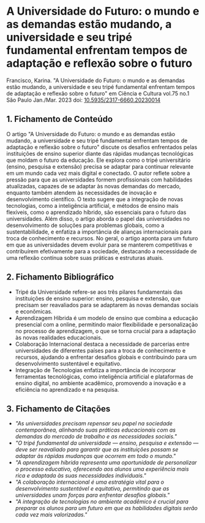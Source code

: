 # A Universidade do Futuro: o mundo e as demandas estão mudando, a universidade e seu tripé fundamental enfrentam tempos de adaptação e reflexão sobre o futuro

Francisco, Karina. "A Universidade do Futuro: o mundo e as demandas estão mudando, a universidade e seu tripé fundamental enfrentam tempos de adaptação e reflexão sobre o futuro" em Ciência e Cultura vol.75 no.1 São Paulo Jan./Mar. 2023 doi: [10.5935/2317-6660.20230014](http://dx.doi.org/10.5935/2317-6660.20230014)

## 1. Fichamento de Conteúdo

O artigo "A Universidade do Futuro: o mundo e as demandas estão mudando, a universidade e seu tripé fundamental enfrentam tempos de adaptação e reflexão sobre o futuro" discute os desafios enfrentados pelas instituições de ensino superior diante das rápidas mudanças tecnológicas que moldam o futuro da educação. Ele explora como o tripé universitário (ensino, pesquisa e extensão) precisa se adaptar para continuar relevante em um mundo cada vez mais digital e conectado. O autor reflete sobre a pressão para que as universidades formem profissionais com habilidades atualizadas, capazes de se adaptar às novas demandas do mercado, enquanto também atendem às necessidades de inovação e desenvolvimento científico. O texto sugere que a integração de novas tecnologias, como a inteligência artificial, e métodos de ensino mais flexíveis, como o aprendizado híbrido, são essenciais para o futuro das universidades. Além disso, o artigo aborda o papel das universidades no desenvolvimento de soluções para problemas globais, como a sustentabilidade, e enfatiza a importância de alianças internacionais para troca de conhecimento e recursos. No geral, o artigo aponta para um futuro em que as universidades devem evoluir para se manterem competitivas e contribuírem efetivamente para a sociedade, destacando a necessidade de uma reflexão contínua sobre suas práticas e estruturas atuais.

## 2. Fichamento Bibliográfico 

* Tripé da Universidade refere-se aos três pilares fundamentais das instituições de ensino superior: ensino, pesquisa e extensão, que precisam ser reavaliados para se adaptarem às novas demandas sociais e econômicas.
* Aprendizagem Híbrida é um modelo de ensino que combina a educação presencial com a online, permitindo maior flexibilidade e personalização no processo de aprendizagem, o que se torna crucial para a adaptação às novas realidades educacionais.
* Colaboração Internacional destaca a necessidade de parcerias entre universidades de diferentes países para a troca de conhecimento e recursos, ajudando a enfrentar desafios globais e contribuindo para um desenvolvimento sustentável e equitativo.
* Integração de Tecnologias enfatiza a importância de incorporar ferramentas tecnológicas, como inteligência artificial e plataformas de ensino digital, no ambiente acadêmico, promovendo a inovação e a eficiência no aprendizado e na pesquisa.

## 3. Fichamento de Citações

* _"As universidades precisam repensar seu papel na sociedade contemporânea, alinhando suas práticas educacionais com as demandas do mercado de trabalho e as necessidades sociais."_
* _"O tripé fundamental da universidade — ensino, pesquisa e extensão — deve ser reavaliado para garantir que as instituições possam se adaptar às rápidas mudanças que ocorrem em todo o mundo."_
* _"A aprendizagem híbrida representa uma oportunidade de personalizar o processo educativo, oferecendo aos alunos uma experiência mais rica e adaptada às suas necessidades individuais."_
* _"A colaboração internacional é uma estratégia vital para o desenvolvimento sustentável e equitativo, permitindo que as universidades unam forças para enfrentar desafios globais."_
* _"A integração de tecnologias no ambiente acadêmico é crucial para preparar os alunos para um futuro em que as habilidades digitais serão cada vez mais valorizadas."_
